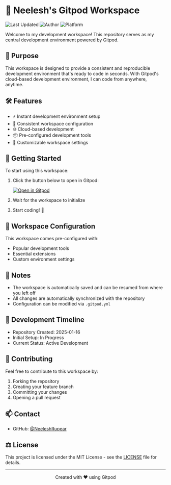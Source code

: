 # 🚀 Neelesh's Gitpod Workspace

![Last Updated](https://img.shields.io/badge/Last%20Updated-2025--01--16-blue)
![Author](https://img.shields.io/badge/Author-NeeleshRupear-brightgreen)
![Platform](https://img.shields.io/badge/Platform-Gitpod-orange)

Welcome to my development workspace! This repository serves as my central development environment powered by Gitpod.

## 🎯 Purpose

This workspace is designed to provide a consistent and reproducible development environment that's ready to code in seconds. With Gitpod's cloud-based development environment, I can code from anywhere, anytime.

## 🛠️ Features

- ⚡ Instant development environment setup
- 🔄 Consistent workspace configuration
- 🌐 Cloud-based development
- 📦 Pre-configured development tools
- 🔧 Customizable workspace settings

## 🚀 Getting Started

To start using this workspace:

1. Click the button below to open in Gitpod:

   [![Open in Gitpod](https://gitpod.io/button/open-in-gitpod.svg)](https://gitpod.io/#https://github.com/NeeleshRupear/[repository-name])

2. Wait for the workspace to initialize
3. Start coding! 🎉

## 🔧 Workspace Configuration

This workspace comes pre-configured with:

- Popular development tools
- Essential extensions
- Custom environment settings

## 📝 Notes

- The workspace is automatically saved and can be resumed from where you left off
- All changes are automatically synchronized with the repository
- Configuration can be modified via `.gitpod.yml`

## 📅 Development Timeline

- Repository Created: 2025-01-16
- Initial Setup: In Progress
- Current Status: Active Development

## 🤝 Contributing

Feel free to contribute to this workspace by:
1. Forking the repository
2. Creating your feature branch
3. Committing your changes
4. Opening a pull request

## 📫 Contact

- GitHub: [@NeeleshRupear](https://github.com/NeeleshRupear)

## ⚖️ License

This project is licensed under the MIT License - see the [LICENSE](LICENSE) file for details.

---

<div align="center">
Created with ❤️ using Gitpod
</div>

